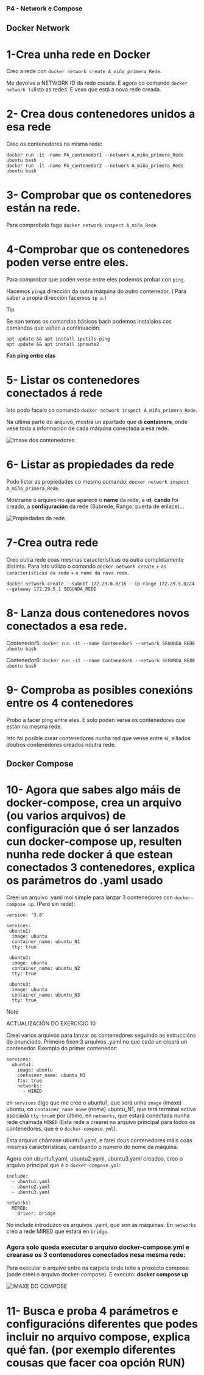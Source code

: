 ### P4 - Network e Compose
## Docker Network
# 1-Crea unha rede en Docker
Creo a rede con `docker network create A_miña_primera_Rede`.

Me devolve a NETWORK ID da rede creada. E agora co comando `docker network ls`listo as redes. E vexo que está a nova rede creada.

# 2- Crea dous contenedores unidos a esa rede
Creo os contenedores na misma rede:

```
docker run -it -name P4_contenedor1 --network A_miña_primera_Rede ubuntu bash
docker run -it -name P4_contenedor2 --network A_miña_primera_Rede ubuntu bash
```

# 3- Comprobar que os contenedores están na rede.
Para comprobalo fago `docker network inspect A_miña_Rede`.

# 4-Comprobar que os contenedores poden verse entre eles.
Para comprobar que poden verse entre eles podemos probar con `ping`.

Hacemos `ping`á dirección da outra máquina do outro contenedor. ( Para saber a propia dirección facemos `ip a`.)

>[!TIP]
>Se non temos os comandos básicos bash podemos instalalos cos comandos que veñen a continuación.

```
apt update && apt install iputils-ping
apt update && apt install iproute2
```
**Fan ping entre elas**

# 5- Listar os contenedores conectados á rede
Isto podo facelo co comando `docker network inspect A_miña_primera_Rede`.

Na última parte do arquivo, mostra un apartado que di **containers**, onde vese toda a información de cada máquina conectada a esa rede.

![Imaxe dos contenedores](https://github.com/luk295/P4-Network-e-Compose/blob/main/Contenedores.png)

# 6- Listar as propiedades da rede
Podo listar as propiedades co mesmo comando: `docker network inspect A_miña_primera_Rede`.

Móstrame o arquivo no que aparece o **name** da rede, a **id**, **cando** foi creado, a **configuración** da rede (Subrede, Rango, puerta de enlace)...

![Propiedades da rede](https://github.com/luk295/P4-Network-e-Compose/blob/main/Rede_info.png)

# 7-Crea outra rede
Creo outra rede coas mesmas caracteristicas ou outra completamente distinta. Para isto utilizo o comando `docker network create` + `as características da rede` + `o nome da nova rede`.

```
docker network create --subnet 172.29.0.0/16 --ip-range 172.29.5.0/24 --gateway 172.29.5.1 SEGUNDA_REDE

```
# 8- Lanza dous contenedores novos conectados a esa rede.
Contenedor5: `docker run -it --name Contenedor5 --network SEGUNDA_REDE ubuntu bash`

Contenedor6: `docker run -it --name Contenedor6 --network SEGUNDA_REDE ubuntu bash`

# 9- Comproba as posibles conexións entre os 4 contenedores
Probo a facer ping entre eles. E solo poden verse os contenedores que están na mesma rede.

Isto fai posible crear contenedores nunha red que vense entre sí, aillados doutros contenedores creados noutra rede.
## Docker Compose

# 10- Agora que sabes algo máis de docker-compose, crea un arquivo (ou varios arquivos) de configuración que ó ser lanzados cun docker-compose up, resulten nunha rede docker á que estean conectados 3 contenedores, explica os parámetros do .yaml usado
Creei un arquivo .yaml moi simple para lanzar 3 contenedores con `docker-compose up`. (Pero sin rede):
```
version: '3.8'

services:
 ubuntu1:
  image: ubuntu
  container_name: ubuntu_N1
  tty: true

 ubuntu2:
  image: ubuntu
  container_name: ubuntu_N2
  tty: true

 ubuntu3:
  image: ubuntu
  container_name: ubuntu_N3
  tty: true
```

>[!NOTE]
>ACTUALIZACIÓN DO EXERCICIO 10

Creei varios arquivos para lanzar os contenedores seguindo as estruccións do enunciado. Primeiro fixen 3 arquivos .yaml no que cada un creará un contenedor. Exemplo do primer contenedor:
```
services:
  ubuntu1:
    image: ubuntu
    container_name: ubuntu_N1
    tty: true
    networks:
      - MIRED

```
en `services` digo que me cree o ubuntu1, que será unha `image` (imaxe) ubuntu, co `container_name nome` (nome) ubuntu_N1, que terá terminal activa asociada `tty:true`e por último, en `networks`, que estará conectada nunha rede chamada `MIRED` (Esta rede a crearei no arquivo principal para todos os contenedores, que é o `docker-compose.yml`).

Esta arquivo chámase ubuntu1.yaml, e farei dous contenedores máis coas mesmas características, cambiando o número do nome da máquina. 

Agora con ubuntu1.yaml, ubuntu2.yaml, ubuntu3.yaml creados, creo o arquivo principal que é o `docker-compose.yml`:

```
include:
  - ubuntu1.yaml
  - ubuntu2.yaml
  - ubuntu3.yaml

networks:
  MIRED:
    driver: bridge

```
No include introduzco os arquivos .yaml, que son as máquinas. En `networks` creo a rede MIRED que estará en `bridge`.

### Agora solo queda executar o arquivo docker-compose.yml e crearase os 3 contenedores conectados nesa mesma rede:
Para executar o arquivo entro na carpeta onde teño a proxecto compose (onde creei o arquivo docker-compose). E executo: **docker compose up**

![IMAXE DO COMPOSE](https://github.com/luk295/P4-Network-e-Compose/blob/main/docker-compose.png)

# 11- Busca e proba 4 parámetros e configuracións diferentes que podes incluir no arquivo compose, explica qué fan. (por exemplo diferentes cousas que facer coa opción RUN)

